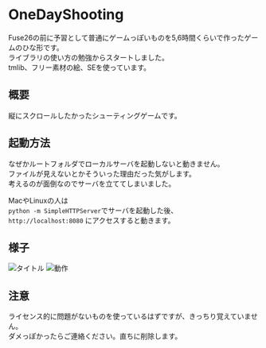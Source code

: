 # OneDayShooting
Fuse26の前に予習として普通にゲームっぽいものを5,6時間くらいで作ったゲームのひな形です。    
ライブラリの使い方の勉強からスタートしました。  
tmlib、フリー素材の絵、SEを使っています。  

## 概要
縦にスクロールしたかったシューティングゲームです。  

## 起動方法
なぜかルートフォルダでローカルサーバを起動しないと動きません。  
ファイルが見えないとかそういった理由だった気がします。  
考えるのが面倒なのでサーバを立ててしまいました。  

MacやLinuxの人は  
`python -m SimpleHTTPServer`でサーバを起動した後、  
`http://localhost:8080` にアクセスすると動きます。  

## 様子
![タイトル](https://github.com/Kei-Fujikura/OneDayShooting/snap/1)
![動作](https://github.com/Kei-Fujikura/OneDayShooting/snap/2)

## 注意
ライセンス的に問題がないものを使っているはずですが、きっちり覚えていません。  
ダメっぽかったらご連絡ください。直ちに削除します。
